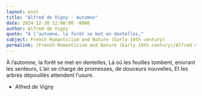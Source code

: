 ```yaml
---
layout: post
title: "Alfred de Vigny - Automne"
date: 2024-12-30 12:00:00 -0000
author: Alfred de Vigny
quote: "À l’automne, la forêt se met en dentelles,"
subject: French Romanticism and Nature (Early 19th century)
permalink: /French Romanticism and Nature (Early 19th century)/Alfred de Vigny/Alfred de Vigny - Automne
---
```


À l’automne, la forêt se met en dentelles,
Là où les feuilles tombent, enivrant les senteurs,
L’air se charge de promesses, de douceurs nouvelles,
Et les arbres dépouillés attendent l’usure.

- Alfred de Vigny
